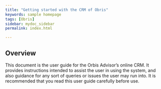 ```yaml
---
title: "Getting started with the CRM of Obris"
keywords: sample homepage
tags: [Obris]
sidebar: mydoc_sidebar
permalink: index.html

---
```


## Overview
This document is the user guide for the Orbis Advisor’s online CRM. It provides instructions intended to assist the user in using the system, and also guidance for any sort of queries or issues the user may run into. It is recommended that you read this user guide carefully before use.


